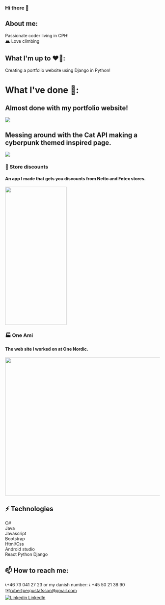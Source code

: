 ### Hi there 👋  

## About me:  
Passionate coder living in CPH!  
🏔️ Love climbing  

## What I'm up to ❤️‍🔥:  
Creating a portfolio website using Django in Python!

# What I've done 🍇:  
## Almost done with my portfolio website!
<img src="https://i.imgur.com/T17PJBc.png">

## Messing around with the Cat API making a cyberpunk themed inspired page.
<img src="https://i.imgur.com/dnq5e35.png">

### 🏪 Store discounts   
#### An app I made that gets you discounts from Netto and Føtex stores.
<img src="https://i.imgur.com/2szLEcW.jpg" width="200" height="450">  

### 🏭 One Ami  
#### The web site I worked on at One Nordic.
<img src="https://i.imgur.com/RYUpuvn.png" width="900" height="450">  


## ⚡ Technologies
C#  
Java   
Javascript  
Bootstrap  
Html/Css  
Android studio  
React
Python 
Django

  
## 📫 How to reach me:   
📞+46 73 041 27 23 or my danish number: 📞 +45 50 21 38 90  
✉️robertpergustafsson@gmail.com   
[![Linkedin](https://i.stack.imgur.com/gVE0j.png) LinkedIn](https://www.linkedin.com/in/robert-gustafsson-bba35b1ba/)
&nbsp;


<!--
**carrotunderscore/carrotunderscore** is a ✨ _special_ ✨ repository because its `README.md` (this file) appears on your GitHub profile.

Here are some ideas to get you started:

- 🔭 I’m currently working on ...
- 🌱 I’m currently learning ...
- 👯 I’m looking to collaborate on ...
- 🤔 I’m looking for help with ...
- 💬 Ask me about ...
- 📫 How to reach me: ...
- 😄 Pronouns: ...
- ⚡ Fun fact: ...
-->
